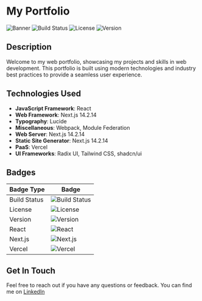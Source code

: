 # My Portfolio

![Banner](https://github.com/user-attachments/assets/4d89a86f-410e-4d0c-b0a2-930781e5927a)
![Build Status](https://img.shields.io/badge/build-passing-brightgreen) ![License](https://img.shields.io/badge/license-MIT-blue) ![Version](https://img.shields.io/badge/version-1.0.0-orange)

## Description
Welcome to my web portfolio, showcasing my projects and skills in web development. This portfolio is built using modern technologies and industry best practices to provide a seamless user experience.

## Technologies Used

- **JavaScript Framework**: React
- **Web Framework**: Next.js 14.2.14
- **Typography**: Lucide
- **Miscellaneous**: Webpack, Module Federation
- **Web Server**: Next.js 14.2.14
- **Static Site Generator**: Next.js 14.2.14
- **PaaS**: Vercel
- **UI Frameworks**: Radix UI, Tailwind CSS, shadcn/ui

## Badges

| Badge Type         | Badge                                                                                  |
|--------------------|----------------------------------------------------------------------------------------|
| Build Status       | ![Build Status](https://img.shields.io/badge/build-passing-brightgreen)            |
| License            | ![License](https://img.shields.io/badge/license-MIT-blue)                          |
| Version            | ![Version](https://img.shields.io/badge/version-1.0.0-orange)                      |
| React              | ![React](https://img.shields.io/badge/React-v17.0.2-blue)                          |
| Next.js            | ![Next.js](https://img.shields.io/badge/Next.js-v14.2.14-blue)                     |
| Vercel             | ![Vercel](https://img.shields.io/badge/Deployed_on-Vercel-brightgreen)             |

## Get In Touch
Feel free to reach out if you have any questions or feedback. You can find me on [LinkedIn](https://www.linkedin.com/in/vctroa/) 
